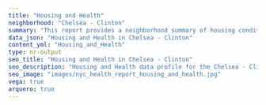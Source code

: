 ```yaml
---
title: "Housing and Health"
neighborhood: "Chelsea - Clinton"
summary: "This report provides a neighborhood summary of housing conditions and related health outcomes. It also describes population characteristics that can increase vulnerability to housing hazards."
data_json: "Housing and Health in Chelsea - Clinton"
content_yml: "Housing_and_Health"
type: nr-output
seo_title: "Housing and Health in Chelsea - Clinton"
seo_description: "Housing and Health data profile for the Chelsea - Clinton neighborhood of NYC."
seo_image: "images/nyc_health_report_housing_and_health.jpg"
vega: true
arquero: true
---
```

